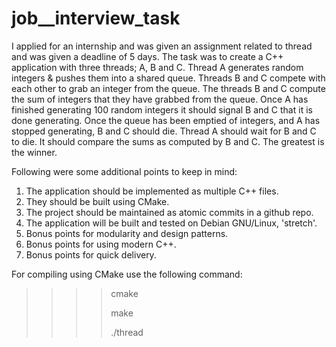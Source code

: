 # job__interview_task
I applied for an internship and was given an assignment related to thread and was given a deadline of 5 days. The task was to create a C++ application with three threads; A, B and C. Thread A generates random integers & pushes them into a shared queue. Threads B and C compete with each other to grab an integer from the queue. The threads B and C compute the sum of integers that they have grabbed from the queue. Once A has finished generating 100 random integers it should signal B and C that it is done generating. Once the queue has been emptied of integers, and A has stopped generating, B and C should die. Thread A should wait for B and C to die. It should compare the sums as computed by B and C. The greatest is the winner.

Following were some additional points to keep in mind:
1. The application should be implemented as multiple C++ files.
2. They should be built using CMake.
3. The project should be maintained as atomic commits in a github repo.
4. The application will be built and tested on Debian GNU/Linux, 'stretch'.
5. Bonus points for modularity and design patterns.
6. Bonus points for using modern C++.
7. Bonus points for quick delivery.


For compiling using CMake use the following command:
>>>> cmake 
>>>>
>>>> make
>>>>
>>>> ./thread
